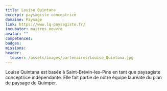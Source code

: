 ```yaml
---
title: Louise Quintana
excerpt: paysagiste conceptrice
domaine: Paysage
link: https://www.lq-paysagiste.fr/
incubator: maitres_oeuvre
avatar: ""
competences:
badges:
missions:
header:
  teaser: /assets/images/partenaires/Louise_Quintana.jpg
---
```


Louise Quintana est basée à Saint-Brévin-les-Pins en tant que paysagiste conceptrice indépendante. Elle fait partie de notre équipe lauréate du plan de paysage de Quimper.

